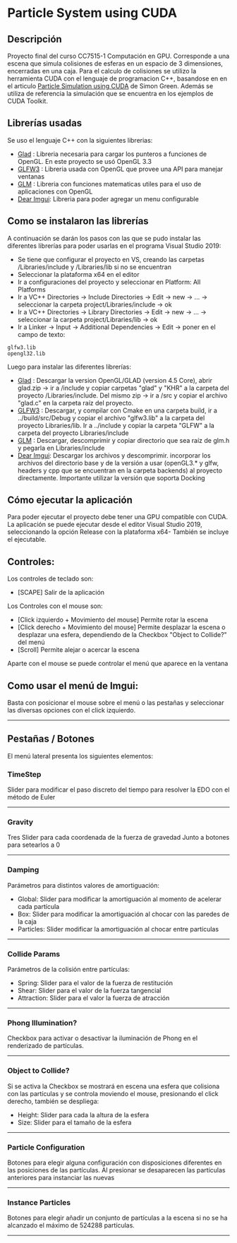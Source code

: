 # Particle System using CUDA

## Descripción
Proyecto final del curso CC7515-1 Computación en GPU. Corresponde a una escena que simula colisiones de esferas en un espacio de 3 dimensiones, encerradas en una caja.
Para el calculo de colisiones se utilizo la herramienta CUDA con el lenguaje de programacion C++, basandose en en el articulo [Particle Simulation using CUDA](https://developer.download.nvidia.com/assets/cuda/files/particles.pdf) de Simon Green. Además se utiliza de referencia la simulación que se encuentra en los ejemplos de CUDA Toolkit.

## Librerías usadas
Se uso el lenguaje C++ con la siguientes librerias:
- [Glad](https://glad.dav1d.de/) : Libreria necesaria para cargar los punteros a funciones de OpenGL. En este proyecto se usó OpenGL 3.3
- [GLFW3](https://www.glfw.org/) : Libreria usada con OpenGL que provee una API para manejar ventanas
- [GLM](https://glm.g-truc.net/0.9.9/index.html) : Libreria con funciones matematicas utiles para el uso de aplicaciones con OpenGL
- [Dear Imgui](https://github.com/ocornut/imgui): Libreria para poder agregar un menu configurable

## Como se instalaron las librerías
A continuación se darán los pasos con las que se pudo instalar las diferentes librerías para poder usarlas en el programa Visual Studio 2019:
- Se tiene que configurar el proyecto en VS, creando las carpetas /Libraries/include y /Libraries/lib si no se encuentran
- Seleccionar la plataforma x64 en el editor
- Ir a configuraciones del proyecto y seleccionar en Platform: All Platforms
- Ir a VC++ Directories -> Include Directories -> Edit -> new -> ... -> seleccionar la carpeta project/Libraries/include -> ok
- Ir a VC++ Directories -> Library Directories -> Edit -> new -> ... -> seleccionar la carpeta project/Libraries/lib -> ok
- Ir a Linker -> Input -> Additional Dependencies -> Edit -> poner en el campo de texto:
```
glfw3.lib
opengl32.lib
```
Luego para instalar las diferentes librerías:
- [Glad](https://glad.dav1d.de/) : Descargar la version OpenGL/GLAD (version 4.5 Core), abrir glad.zip -> ir a /include y copiar carpetas "glad" y "KHR" a la carpeta del proyecto /Libraries/include. Del mismo zip -> ir a /src y copiar el archivo "glad.c" en la carpeta raíz del proyecto.
- [GLFW3](https://www.glfw.org/) : Descargar, y compilar con Cmake en una carpeta build, ir a ../build/src/Debug y copiar el archivo "glfw3.lib" a la carpeta del proyecto Libraries/lib. Ir a ../include y copiar la carpeta "GLFW" a la carpeta del proyecto Libraries/include
- [GLM](https://glm.g-truc.net/0.9.9/index.html) : Descargar, descomprimir y copiar directorio que sea raíz de glm.h y pegarla en Libraries/include
- [Dear Imgui](https://github.com/ocornut/imgui): Descargar los archivos y descomprimir. incorporar los archivos del directorio base y de la versión a usar (openGL3.* y glfw, headers y cpp que se encuentran en la carpeta backends) al proyecto directamente. Importante utilizar la versión que soporta Docking

## Cómo ejecutar la aplicación
Para poder ejecutar el proyecto debe tener una GPU compatible con CUDA. La aplicación se puede ejecutar desde el editor Visual Studio 2019, seleccionando la opción Release con la plataforma x64- También se incluye el ejecutable.

## Controles:

Los controles de teclado son:
- [SCAPE] Salir de la aplicación

Los Controles con el mouse son:
- [Click izquierdo + Movimiento del mouse] Permite rotar la escena
- [Click derecho + Movimiento del mouse] Permite desplazar la escena o desplazar una esfera, dependiendo de la Checkbox "Object to Collide?" del menú
- [Scroll] Permite alejar o acercar la escena

Aparte con el mouse se puede controlar el menú que aparece en la ventana

## Como usar el menú de Imgui:
Basta con posicionar el mouse sobre el menú o las pestañas y seleccionar las diversas opciones con el click izquierdo.

------
## Pestañas / Botones
El menú lateral presenta los siguientes elementos:

### TimeStep
Slider para modificar el paso discreto del tiempo para resolver la EDO con el método de Euler

------
### Gravity
Tres Slider para cada coordenada de la fuerza de gravedad Junto a botones para setearlos a 0

------
### Damping
Parámetros para distintos valores de amortiguación:
- Global: Slider para modificar la amortiguación al momento de acelerar cada partícula
- Box: Slider para modificar la amortiguación al chocar con las paredes de la caja
- Particles: Slider modificar la amortiguación al chocar entre partículas

------
### Collide Params
Parámetros de la colisión entre partículas:
- Spring: Slider para el valor de la fuerza de restitución
- Shear: Slider para el valor de la fuerza tangencial
- Attraction: Slider para el valor la fuerza de atracción

------
### Phong Illumination?
Checkbox para activar o desactivar la iluminación de Phong en el renderizado de partículas.

------
### Object to Collide?
Si se activa la Checkbox se mostrará en escena una esfera que colisiona con las partículas y se controla moviendo el mouse, presionando el click derecho, también se despliega:
- Height: Slider para cada la altura de la esfera
- Size: Slider para el tamaño de la esfera

------
### Particle Configuration
Botones para elegir alguna configuración con disposiciones diferentes en las posiciones de las partículas. Al presionar se desaparecen las partículas anteriores para instanciar las nuevas

------
### Instance Particles
Botones para elegir añadir un conjunto de partículas a la escena si no se ha alcanzado el máximo de 524288 partículas.
 
------
